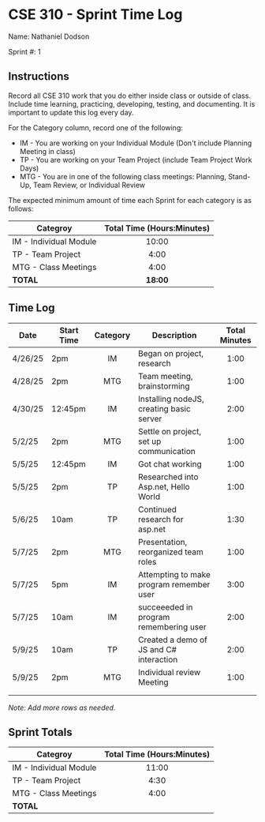 # CSE 310 - Sprint Time Log

Name: Nathaniel Dodson

Sprint #: 1

## Instructions

Record all CSE 310 work that you do either inside class or outside of class.  Include time learning, practicing, developing, testing, and documenting.  It is important to update this log every day.

For the Category column, record one of the following:
* IM - You are working on your Individual Module (Don't include Planning Meeting in class)
* TP - You are working on your Team Project (include Team Project Work Days)
* MTG - You are in one of the following class meetings: Planning, Stand-Up, Team Review, or Individual Review

The expected minimum amount of time each Sprint for each category is as follows:

|Categroy                       |Total Time (Hours:Minutes)|
|-------------------------------|:------------------------:|
|IM - Individual Module         |          10:00           |
|TP - Team Project              |           4:00           |
|MTG - Class Meetings           |           4:00           |
|**TOTAL**                      |        **18:00**         |

## Time Log

|Date      |Start Time|Category|Description                                 |Total Minutes|
|----------|----------|:------:|--------------------------------------------|:-----------:|
| 4/26/25  |   2pm    |    IM  |      Began on project, research            |       1:00  |
| 4/28/25  |   2pm    |   MTG  |  Team meeting, brainstorming               |       1:00  |
| 4/30/25  | 12:45pm  |    IM  |  Installing nodeJS, creating basic server  |       2:00  |
| 5/2/25   |   2pm    |   MTG  | Settle on project, set up communication    |       1:00  |
| 5/5/25   | 12:45pm  |    IM  |            Got chat working                |       1:00  |
| 5/5/25   |   2pm    |    TP  |   Researched into Asp.net, Hello World     |       1:00  |
| 5/6/25   |   10am   |    TP  |   Continued research for asp.net           |       1:30  |
| 5/7/25   |   2pm    |   MTG  |  Presentation, reorganized team roles      |       1:00  |
| 5/7/25   |   5pm    |    IM  |  Attempting to make program remember user  |       3:00  |
| 5/7/25   |   10am   |    IM  |  succeeeded in program remembering user    |       2:00  |
| 5/9/25   |   10am   |    TP  |  Created a demo of JS and C# interaction   |       2:00  |
| 5/9/25   |   2pm    |   MTG  |         Individual review Meeting          |       1:00  |
|          |          |        |                                            |             |
|          |          |        |                                            |             |

_Note: Add more rows as needed._

## Sprint Totals

|Categroy                       |Total Time (Hours:Minutes)|
|-------------------------------|:------------------------:|
|IM - Individual Module         |             11:00        |
|TP - Team Project              |              4:30        |
|MTG - Class Meetings           |              4:00        |
|**TOTAL**                      |                          |

